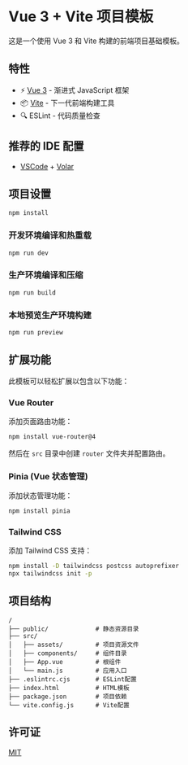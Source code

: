 # Vue 3 + Vite 项目模板

这是一个使用 Vue 3 和 Vite 构建的前端项目基础模板。

## 特性

- ⚡️ [Vue 3](https://v3.vuejs.org/) - 渐进式 JavaScript 框架
- 📦 [Vite](https://vitejs.dev/) - 下一代前端构建工具
- 🔍 ESLint - 代码质量检查

## 推荐的 IDE 配置

- [VSCode](https://code.visualstudio.com/) + [Volar](https://marketplace.visualstudio.com/items?itemName=Vue.volar)

## 项目设置

```sh
npm install
```

### 开发环境编译和热重载

```sh
npm run dev
```

### 生产环境编译和压缩

```sh
npm run build
```

### 本地预览生产环境构建

```sh
npm run preview
```

## 扩展功能

此模板可以轻松扩展以包含以下功能：

### Vue Router

添加页面路由功能：

```sh
npm install vue-router@4
```

然后在 `src` 目录中创建 `router` 文件夹并配置路由。

### Pinia (Vue 状态管理)

添加状态管理功能：

```sh
npm install pinia
```

### Tailwind CSS

添加 Tailwind CSS 支持：

```sh
npm install -D tailwindcss postcss autoprefixer
npx tailwindcss init -p
```

## 项目结构

```
/
├── public/             # 静态资源目录
├── src/
│   ├── assets/         # 项目资源文件
│   ├── components/     # 组件目录
│   ├── App.vue         # 根组件
│   └── main.js         # 应用入口
├── .eslintrc.cjs       # ESLint配置
├── index.html          # HTML模板
├── package.json        # 项目依赖
└── vite.config.js      # Vite配置
```

## 许可证

[MIT](https://opensource.org/licenses/MIT) 